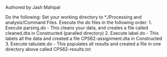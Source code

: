 Authored by Jash Mahipal

Do the following:
Set your working directory to *./Processing and analysis/Command Files.
Execute the do files in the following order:
	1. Execute parsing.do - This cleans your data, and creates a file called cleaned.dta in Constructed (paralled directory)
	2. Execute label.do - This labels all the data and created a file CPS62-assignment.dta in Constructed
	3. Execute tabulate.do - This populates all results and created a file in one directory above called CPS62-results.txt

